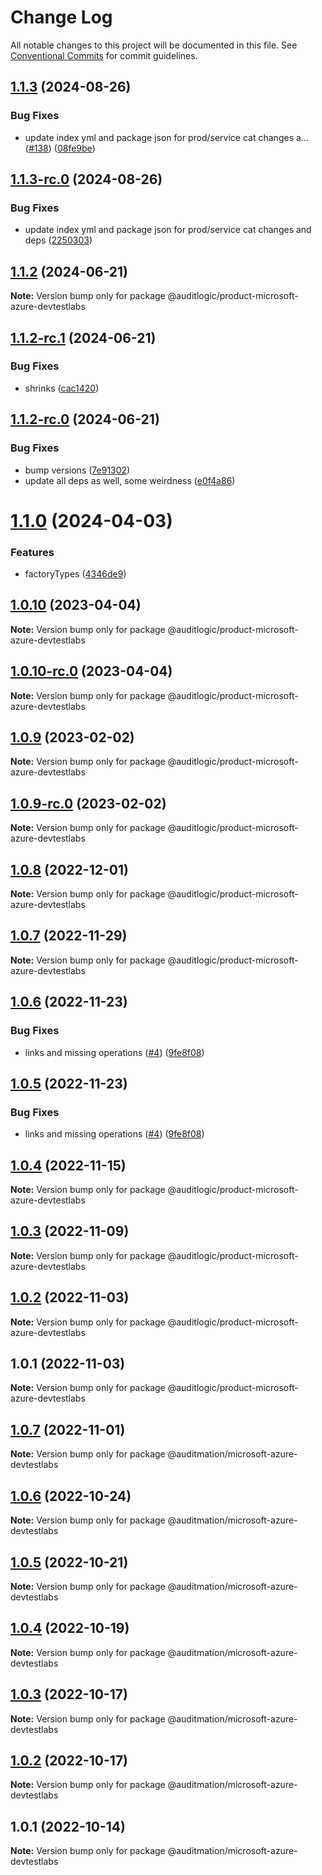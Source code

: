 # Change Log

All notable changes to this project will be documented in this file.
See [Conventional Commits](https://conventionalcommits.org) for commit guidelines.

## [1.1.3](https://github.com/auditlogic/product/compare/@auditlogic/product-microsoft-azure-devtestlabs@1.1.2...@auditlogic/product-microsoft-azure-devtestlabs@1.1.3) (2024-08-26)


### Bug Fixes

* update index yml and package json for prod/service cat changes a… ([#138](https://github.com/auditlogic/product/issues/138)) ([08fe9be](https://github.com/auditlogic/product/commit/08fe9beb1c8457462a19bc69caa02e6212d97e1a))





## [1.1.3-rc.0](https://github.com/auditlogic/product/compare/@auditlogic/product-microsoft-azure-devtestlabs@1.1.2...@auditlogic/product-microsoft-azure-devtestlabs@1.1.3-rc.0) (2024-08-26)


### Bug Fixes

* update index yml and package json for prod/service cat changes and deps ([2250303](https://github.com/auditlogic/product/commit/225030363a363608240135b7ebed386b28f01e4b))





## [1.1.2](https://github.com/auditlogic/product/compare/@auditlogic/product-microsoft-azure-devtestlabs@1.1.2-rc.1...@auditlogic/product-microsoft-azure-devtestlabs@1.1.2) (2024-06-21)

**Note:** Version bump only for package @auditlogic/product-microsoft-azure-devtestlabs





## [1.1.2-rc.1](https://github.com/auditlogic/product/compare/@auditlogic/product-microsoft-azure-devtestlabs@1.1.2-rc.0...@auditlogic/product-microsoft-azure-devtestlabs@1.1.2-rc.1) (2024-06-21)


### Bug Fixes

* shrinks ([cac1420](https://github.com/auditlogic/product/commit/cac14200fefcd8183ab69fe89a47bd3f70f563e9))





## [1.1.2-rc.0](https://github.com/auditlogic/product/compare/@auditlogic/product-microsoft-azure-devtestlabs@1.1.0...@auditlogic/product-microsoft-azure-devtestlabs@1.1.2-rc.0) (2024-06-21)


### Bug Fixes

* bump versions ([7e91302](https://github.com/auditlogic/product/commit/7e913023b8b312150ed7762c32fbbe616be71de5))
* update all deps as well, some weirdness ([e0f4a86](https://github.com/auditlogic/product/commit/e0f4a864714e2d3de6bbf3da014d5312fe53be2f))





# [1.1.0](https://github.com/auditlogic/product/compare/@auditlogic/product-microsoft-azure-devtestlabs@1.0.10...@auditlogic/product-microsoft-azure-devtestlabs@1.1.0) (2024-04-03)


### Features

* factoryTypes ([4346de9](https://github.com/auditlogic/product/commit/4346de92693aee892fccf725338ffc7b80ab182b))





## [1.0.10](https://github.com/auditlogic/product/compare/@auditlogic/product-microsoft-azure-devtestlabs@1.0.9...@auditlogic/product-microsoft-azure-devtestlabs@1.0.10) (2023-04-04)

**Note:** Version bump only for package @auditlogic/product-microsoft-azure-devtestlabs





## [1.0.10-rc.0](https://github.com/auditlogic/product/compare/@auditlogic/product-microsoft-azure-devtestlabs@1.0.9...@auditlogic/product-microsoft-azure-devtestlabs@1.0.10-rc.0) (2023-04-04)

**Note:** Version bump only for package @auditlogic/product-microsoft-azure-devtestlabs





## [1.0.9](https://github.com/auditlogic/product/compare/@auditlogic/product-microsoft-azure-devtestlabs@1.0.8...@auditlogic/product-microsoft-azure-devtestlabs@1.0.9) (2023-02-02)

**Note:** Version bump only for package @auditlogic/product-microsoft-azure-devtestlabs





## [1.0.9-rc.0](https://github.com/auditlogic/product/compare/@auditlogic/product-microsoft-azure-devtestlabs@1.0.8...@auditlogic/product-microsoft-azure-devtestlabs@1.0.9-rc.0) (2023-02-02)

**Note:** Version bump only for package @auditlogic/product-microsoft-azure-devtestlabs





## [1.0.8](https://github.com/auditlogic/product/compare/@auditlogic/product-microsoft-azure-devtestlabs@1.0.7...@auditlogic/product-microsoft-azure-devtestlabs@1.0.8) (2022-12-01)

**Note:** Version bump only for package @auditlogic/product-microsoft-azure-devtestlabs





## [1.0.7](https://github.com/auditlogic/product/compare/@auditlogic/product-microsoft-azure-devtestlabs@1.0.6...@auditlogic/product-microsoft-azure-devtestlabs@1.0.7) (2022-11-29)

**Note:** Version bump only for package @auditlogic/product-microsoft-azure-devtestlabs





## [1.0.6](https://github.com/auditlogic/product/compare/@auditlogic/product-microsoft-azure-devtestlabs@1.0.4...@auditlogic/product-microsoft-azure-devtestlabs@1.0.6) (2022-11-23)


### Bug Fixes

* links and missing operations ([#4](https://github.com/auditlogic/product/issues/4)) ([9fe8f08](https://github.com/auditlogic/product/commit/9fe8f08fe7c57fdb79f991ac35bd6ac2e7dcad38))





## [1.0.5](https://github.com/auditlogic/product/compare/@auditlogic/product-microsoft-azure-devtestlabs@1.0.4...@auditlogic/product-microsoft-azure-devtestlabs@1.0.5) (2022-11-23)


### Bug Fixes

* links and missing operations ([#4](https://github.com/auditlogic/product/issues/4)) ([9fe8f08](https://github.com/auditlogic/product/commit/9fe8f08fe7c57fdb79f991ac35bd6ac2e7dcad38))





## [1.0.4](https://github.com/auditlogic/product/compare/@auditlogic/product-microsoft-azure-devtestlabs@1.0.3...@auditlogic/product-microsoft-azure-devtestlabs@1.0.4) (2022-11-15)

**Note:** Version bump only for package @auditlogic/product-microsoft-azure-devtestlabs





## [1.0.3](https://github.com/auditlogic/product/compare/@auditlogic/product-microsoft-azure-devtestlabs@1.0.2...@auditlogic/product-microsoft-azure-devtestlabs@1.0.3) (2022-11-09)

**Note:** Version bump only for package @auditlogic/product-microsoft-azure-devtestlabs





## [1.0.2](https://github.com/auditlogic/product/compare/@auditlogic/product-microsoft-azure-devtestlabs@1.0.1...@auditlogic/product-microsoft-azure-devtestlabs@1.0.2) (2022-11-03)

**Note:** Version bump only for package @auditlogic/product-microsoft-azure-devtestlabs





## 1.0.1 (2022-11-03)

**Note:** Version bump only for package @auditlogic/product-microsoft-azure-devtestlabs





## [1.0.7](https://github.com/auditmation/store-content/compare/@auditmation/microsoft-azure-devtestlabs@1.0.6...@auditmation/microsoft-azure-devtestlabs@1.0.7) (2022-11-01)

**Note:** Version bump only for package @auditmation/microsoft-azure-devtestlabs





## [1.0.6](https://github.com/auditmation/store-content/compare/@auditmation/microsoft-azure-devtestlabs@1.0.5...@auditmation/microsoft-azure-devtestlabs@1.0.6) (2022-10-24)

**Note:** Version bump only for package @auditmation/microsoft-azure-devtestlabs





## [1.0.5](https://github.com/auditmation/store-content/compare/@auditmation/microsoft-azure-devtestlabs@1.0.4...@auditmation/microsoft-azure-devtestlabs@1.0.5) (2022-10-21)

**Note:** Version bump only for package @auditmation/microsoft-azure-devtestlabs





## [1.0.4](https://github.com/auditmation/store-content/compare/@auditmation/microsoft-azure-devtestlabs@1.0.3...@auditmation/microsoft-azure-devtestlabs@1.0.4) (2022-10-19)

**Note:** Version bump only for package @auditmation/microsoft-azure-devtestlabs





## [1.0.3](https://github.com/auditmation/store-content/compare/@auditmation/microsoft-azure-devtestlabs@1.0.2...@auditmation/microsoft-azure-devtestlabs@1.0.3) (2022-10-17)

**Note:** Version bump only for package @auditmation/microsoft-azure-devtestlabs





## [1.0.2](https://github.com/auditmation/store-content/compare/@auditmation/microsoft-azure-devtestlabs@1.0.1...@auditmation/microsoft-azure-devtestlabs@1.0.2) (2022-10-17)

**Note:** Version bump only for package @auditmation/microsoft-azure-devtestlabs





## 1.0.1 (2022-10-14)

**Note:** Version bump only for package @auditmation/microsoft-azure-devtestlabs
